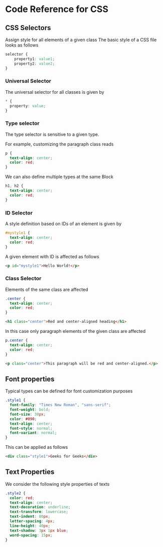 # Code Reference for CSS
## CSS Selectors
Assign style for all elements of a given class
The basic style of a CSS file looks as follows
```CSS
selector {
    property1: value1;
    property2: value2;
}
```
### Universal Selector
The universal selector for all classes is given by
```CSS
* {
  property: value;
}
```
### Type selector
The type selector is sensitive to a given type.

For example, customizing the paragraph class reads
```CSS
p {
  text-align: center;
  color: red;
}
```
We can also define multiple types at the same Block
```CSS
h1, h2 {
  text-align: center;
  color: red;
}
```
### ID Selector
A style definition based on IDs of an element is given by
```CSS
#mystyle1 {
  text-align: center;
  color: red;
}
```
A given element with ID is affected as follows
```HTML
<p id="mystyle1">Hello World!</p>
```
### Class Selector
Elements of the same class are affected
```CSS
.center {
  text-align: center;
  color: red;
}
```
```HTML
<h1 class="center">Red and center-aligned heading</h1>
```
In this case only paragraph elements of the given class are affected
```CSS
p.center {
  text-align: center;
  color: red;
}
```
```HTML
<p class="center">This paragraph will be red and center-aligned.</p>
```
## Font properties
Typical types can be defined for font customization purposes

```CSS
.style1 {
  font-family: "Times New Roman", "sans-serif";
  font-weight: bold;
  font-size: 30px;
  color: #090;
  text-align: center;
  font-style: normal;
  font-variant: normal;
}
```
This can be applied as follows
```HTML
<div class="style1">Geeks for Geeks</div>
```
## Text Properties
We consider the following style properties of texts
```CSS
.style2 {
  color: red;
  text-align: center;
  text-decoration: underline;
  text-transform: lowercase;
  text-indent: 80px;
  letter-spacing: 4px;
  line-height: 40px;
  text-shadow: 3px 1px blue;
  word-spacing: 15px;
}
```


